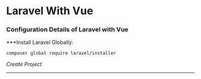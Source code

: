# Laravel With Vue
### Configuration Details of Laravel with Vue

***Install Laravel Globally:
```code
composer global require laravel/installer
```

*Create Project*
***